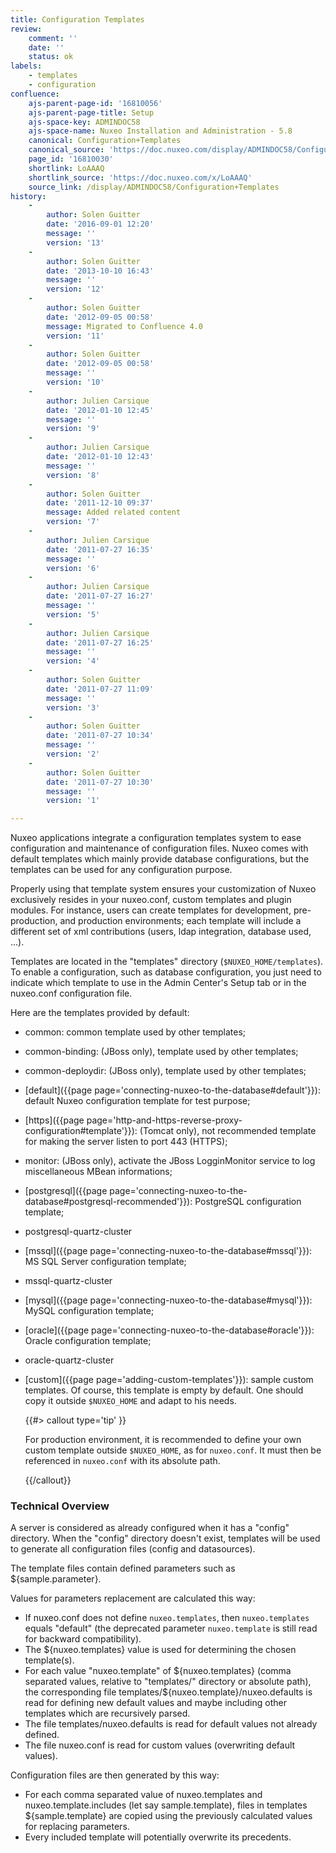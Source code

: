 ```yaml
---
title: Configuration Templates
review:
    comment: ''
    date: ''
    status: ok
labels:
    - templates
    - configuration
confluence:
    ajs-parent-page-id: '16810056'
    ajs-parent-page-title: Setup
    ajs-space-key: ADMINDOC58
    ajs-space-name: Nuxeo Installation and Administration - 5.8
    canonical: Configuration+Templates
    canonical_source: 'https://doc.nuxeo.com/display/ADMINDOC58/Configuration+Templates'
    page_id: '16810030'
    shortlink: LoAAAQ
    shortlink_source: 'https://doc.nuxeo.com/x/LoAAAQ'
    source_link: /display/ADMINDOC58/Configuration+Templates
history:
    - 
        author: Solen Guitter
        date: '2016-09-01 12:20'
        message: ''
        version: '13'
    - 
        author: Solen Guitter
        date: '2013-10-10 16:43'
        message: ''
        version: '12'
    - 
        author: Solen Guitter
        date: '2012-09-05 00:58'
        message: Migrated to Confluence 4.0
        version: '11'
    - 
        author: Solen Guitter
        date: '2012-09-05 00:58'
        message: ''
        version: '10'
    - 
        author: Julien Carsique
        date: '2012-01-10 12:45'
        message: ''
        version: '9'
    - 
        author: Julien Carsique
        date: '2012-01-10 12:43'
        message: ''
        version: '8'
    - 
        author: Solen Guitter
        date: '2011-12-10 09:37'
        message: Added related content
        version: '7'
    - 
        author: Julien Carsique
        date: '2011-07-27 16:35'
        message: ''
        version: '6'
    - 
        author: Julien Carsique
        date: '2011-07-27 16:27'
        message: ''
        version: '5'
    - 
        author: Julien Carsique
        date: '2011-07-27 16:25'
        message: ''
        version: '4'
    - 
        author: Solen Guitter
        date: '2011-07-27 11:09'
        message: ''
        version: '3'
    - 
        author: Solen Guitter
        date: '2011-07-27 10:34'
        message: ''
        version: '2'
    - 
        author: Solen Guitter
        date: '2011-07-27 10:30'
        message: ''
        version: '1'

---
```

Nuxeo applications integrate a configuration templates system to ease configuration and maintenance of configuration files.
Nuxeo comes with default templates which mainly provide database configurations, but the templates can be used for any configuration purpose.

Properly using that template system ensures your customization of Nuxeo exclusively resides in your nuxeo.conf, custom templates and plugin modules.
For instance, users can create templates for development, pre-production, and production environments; each template will include a different set of xml contributions (users, ldap integration, database used, ...).

Templates are located in the "templates" directory (`$NUXEO_HOME/templates`). To enable a configuration, such as database configuration, you just need to indicate which template to use in the Admin Center's Setup tab or in the nuxeo.conf configuration file.

Here are the templates provided by default:

*   common: common template used by other templates;
*   common-binding: (JBoss only), template used by other templates;
*   common-deploydir: (JBoss only), template used by other templates;
*   [default]({{page page='connecting-nuxeo-to-the-database#default'}}): default Nuxeo configuration template for test purpose;
*   [https]({{page page='http-and-https-reverse-proxy-configuration#template'}}): (Tomcat only), not recommended template for making the server listen to port 443 (HTTPS);
*   monitor: (JBoss only), activate the JBoss LogginMonitor service to log miscellaneous MBean informations;
*   [postgresql]({{page page='connecting-nuxeo-to-the-database#postgresql-recommended'}}): PostgreSQL configuration template;
*   postgresql-quartz-cluster
*   [mssql]({{page page='connecting-nuxeo-to-the-database#mssql'}}): MS SQL Server configuration template;
*   mssql-quartz-cluster
*   [mysql]({{page page='connecting-nuxeo-to-the-database#mysql'}}): MySQL configuration template;
*   [oracle]({{page page='connecting-nuxeo-to-the-database#oracle'}}): Oracle configuration template;
*   oracle-quartz-cluster
*   [custom]({{page page='adding-custom-templates'}}): sample custom templates. Of course, this template is empty by default. One should copy it outside `$NUXEO_HOME` and adapt to his needs.

    {{#> callout type='tip' }}

    For production environment, it is recommended to define your own custom template outside `$NUXEO_HOME`, as for `nuxeo.conf`. It must then be referenced in `nuxeo.conf` with its absolute path.

    {{/callout}}

### Technical Overview

A server is considered as already configured when it has a "config" directory.
When the "config" directory doesn't exist, templates will be used to generate all configuration files (config and datasources).

The template files contain defined parameters such as ${sample.parameter}.

Values for parameters replacement are calculated this way:

*   If nuxeo.conf does not define `nuxeo.templates`, then `nuxeo.templates` equals "default" (the deprecated parameter `nuxeo.template` is still read for backward compatibility).
*   The ${nuxeo.templates} value is used for determining the chosen template(s).
*   For each value "nuxeo.template" of ${nuxeo.templates} (comma separated values, relative to "templates/" directory or absolute path), the corresponding file templates/${nuxeo.template}/nuxeo.defaults is read for defining new default values and maybe including other templates which are recursively parsed.
*   The file templates/nuxeo.defaults is read for default values not already defined.
*   The file nuxeo.conf is read for custom values (overwriting default values).

Configuration files are then generated by this way:

*   For each comma separated value of nuxeo.templates and nuxeo.template.includes (let say sample.template), files in templates ${sample.template} are copied using the previously calculated values for replacing parameters.
*   Every included template will potentially overwrite its precedents.